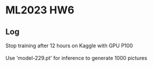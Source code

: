 # ML2023 HW6

## Log
Stop training after 12 hours on Kaggle with GPU P100 <br/>
  <br> Use 'model-229.pt' for inference to generate 1000 pictures <br/>
